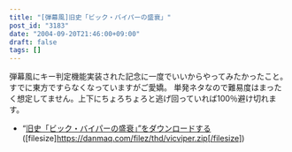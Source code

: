 ```yaml
---
title: "[弾幕風]旧史「ビック・バイパーの盛衰」"
post_id: "3183"
date: "2004-09-20T21:46:00+09:00"
draft: false
tags: []
---
```



弾幕風にキー判定機能実装された記念に一度でいいからやってみたかったこと。すでに東方ですらなくなっていますがご愛嬌。 単発ネタなので難易度はまったく想定してません。上下にちょろちょろと逃げ回っていれば100％避け切れます。

  * “[旧史「ビック・バイパーの盛衰」”をダウンロードする](/filez/thd/vicviper.zip)([filesize]https://danmaq.com/filez/thd/vicviper.zip[/filesize])
